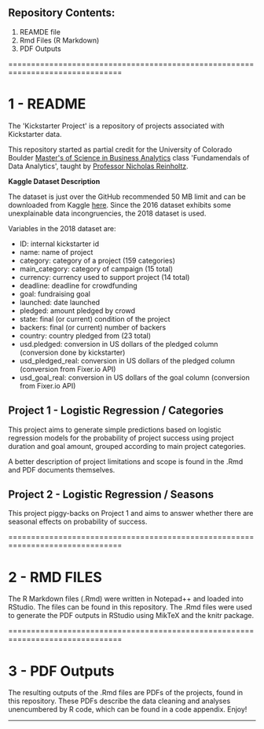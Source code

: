 ## Repository Contents:

1. REAMDE file 
2. Rmd Files (R Markdown)
3. PDF Outputs 

===============================================================================
	
# 1 - README  

The 'Kickstarter Project' is a repository of projects associated with Kickstarter data.

This repository started as partial credit for the University of Colorado Boulder [Master's of Science in Business Analytics](https://www.colorado.edu/business/ms-programs/masters-program-business-analytics) class 'Fundamendals of Data Analytics', taught by [Professor Nicholas Reinholtz](http://www.reinholtzresearch.com/).

**Kaggle Dataset Description**

The dataset is just over the GitHub recommended 50 MB limit and can be downloaded from Kaggle [here](https://www.kaggle.com/kemical/kickstarter-projects). Since the 2016 dataset exhibits some unexplainable data incongruencies, the 2018 dataset is used.

Variables in the 2018 dataset are:

- ID: internal kickstarter id
- name: name of project 
- category: category of a project (159 categories)
- main_category: category of campaign (15 total)
- currency: currency used to support project (14 total)
- deadline: deadline for crowdfunding
- goal: fundraising goal 
- launched: date launched
- pledged: amount pledged by crowd
- state: final (or current) condition of the project 
- backers: final (or current) number of backers
- country: country pledged from (23 total)
- usd.pledged: conversion in US dollars of the pledged column (conversion done by kickstarter)
- usd_pledged_real: conversion in US dollars of the pledged column (conversion from Fixer.io API)
- usd_goal_real: conversion in US dollars of the goal column (conversion from Fixer.io API)


## Project 1 - Logistic Regression / Categories

This project aims to generate simple predictions based on logistic regression models for the probability of project success using project duration and goal amount, grouped according to main project categories.

A better description of project limitations and scope is found in the .Rmd and PDF documents themselves.

## Project 2 - Logistic Regression / Seasons

This project piggy-backs on Project 1 and aims to answer whether there are seasonal effects on probability of success. 


===============================================================================

# 2 - RMD FILES 

The R Markdown files (.Rmd) were written in Notepad++ and loaded into RStudio. The files can be found in this repository. The .Rmd files were used to generate the PDF outputs in RStudio using MikTeX and the knitr package.

 
===============================================================================

# 3 - PDF Outputs

The resulting outputs of the .Rmd files are PDFs of the projects, found in this repository. These PDFs describe the data cleaning and analyses unencumbered by R code, which can be found in a code appendix. Enjoy!


---




